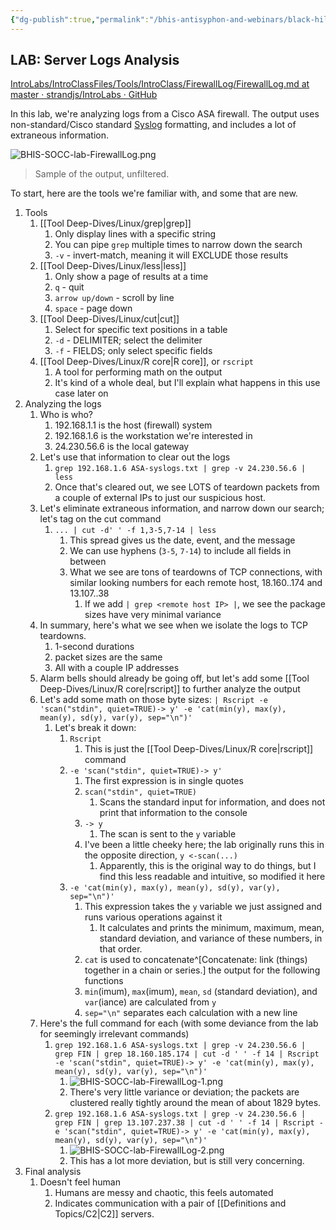 ```yaml
---
{"dg-publish":true,"permalink":"/bhis-antisyphon-and-webinars/black-hills-soc-core/labs/bhis-socc-lab-firewall-log/"}
---
```



## LAB: Server Logs Analysis
[IntroLabs/IntroClassFiles/Tools/IntroClass/FirewallLog/FirewallLog.md at master · strandjs/IntroLabs · GitHub](https://github.com/strandjs/IntroLabs/blob/master/IntroClassFiles/Tools/IntroClass/FirewallLog/FirewallLog.md)

In this lab, we're analyzing logs from a Cisco ASA firewall. The output uses non-standard/Cisco standard [Syslog](https://ccnadefinitions.com/ccna/20-definitions/syslog/) formatting, and includes a lot of extraneous information.

![BHIS-SOCC-lab-FirewallLog.png](/img/user/Attachments/BHIS-SOCC-lab-FirewallLog.png)
> Sample of the output, unfiltered.

To start, here are the tools we're familiar with, and some that are new.

1. Tools
	1. [[Tool Deep-Dives/Linux/grep\|grep]]
		1. Only display lines with a specific string
		2. You can pipe `grep` multiple times to narrow down the search
		3. `-v` - invert-match, meaning it will EXCLUDE those results
	2. [[Tool Deep-Dives/Linux/less\|less]]
		1. Only show a page of results at a time
		2. `q` - quit
		3. `arrow up/down` - scroll by line
		4. `space` - page down
	3. [[Tool Deep-Dives/Linux/cut\|cut]]
		1. Select for specific text positions in a table
		2. `-d` - DELIMITER; select the delimiter
		3. `-f` - FIELDS; only select specific fields
	4. [[Tool Deep-Dives/Linux/R core\|R core]], or `rscript`
		1. A tool for performing math on the output
		2. It's kind of a whole deal, but I'll explain what happens in this use case later on
2. Analyzing the logs
	1. Who is who?
		1. 192.168.1.1 is the host (firewall) system
		2. 192.168.1.6 is the workstation we're interested in
		3. 24.230.56.6 is the local gateway
	2. Let's use that information to clear out the logs
		1. `grep 192.168.1.6 ASA-syslogs.txt | grep -v 24.230.56.6 | less`
		2. Once that's cleared out, we see LOTS of teardown packets from a couple of external IPs to just our suspicious host.
	3. Let's eliminate extraneous information, and narrow down our search; let's tag on the cut command
		1. `... | cut -d' ' -f 1,3-5,7-14 | less`
			1. This spread gives us the date, event, and the message
			2. We can use hyphens (`3-5`, `7-14`) to include all fields in between
			3. What we see are tons of teardowns of TCP connections, with similar looking numbers for each remote host, 18.160..174 and 13.107..38
				1. If we add `| grep <remote host IP> |`, we see the package sizes have very minimal variance
	5. In summary, here's what we see when we isolate the logs to TCP teardowns.
		1. 1-second durations
		2. packet sizes are the same
		3. All with a couple IP addresses
	6. Alarm bells should already be going off, but let's add some [[Tool Deep-Dives/Linux/R core\|rscript]] to further analyze the output
	7. Let's add some math on those byte sizes: `| Rscript -e 'scan("stdin", quiet=TRUE)-> y' -e 'cat(min(y), max(y), mean(y), sd(y), var(y), sep="\n")'`
		1. Let's break it down:
			1. `Rscript` 
				1. This is just the [[Tool Deep-Dives/Linux/R core\|rscript]] command
			2. `-e 'scan("stdin", quiet=TRUE)-> y'`
				1. The first expression is in single quotes
				2. `scan("stdin", quiet=TRUE)`
					1. Scans the standard input for information, and does not print that information to the console
				3. `-> y`
					1. The scan is sent to the `y` variable
				4. I've been a little cheeky here; the lab originally runs this in the opposite direction, `y <-scan(...)`
					1. Apparently, this is the original way to do things, but I find this less readable and intuitive, so modified it here
			3. `-e 'cat(min(y), max(y), mean(y), sd(y), var(y), sep="\n")'`
				1. This expression takes the `y` variable we just assigned and runs various operations against it
					1. It calculates and prints the minimum, maximum, mean, standard deviation, and variance of these numbers, in that order.
				2. `cat` is used to concatenate^[Concatenate: link (things) together in a chain or series.] the output for the following functions
				3. `min`(imum), `max`(imum), `mean`, `sd` (standard deviation), and `var`(iance) are calculated from `y`
				4. `sep="\n"` separates each calculation with a new line
	8. Here's the full command for each (with some deviance from the lab for seemingly irrelevant commands)
		1. `grep 192.168.1.6 ASA-syslogs.txt | grep -v 24.230.56.6 | grep FIN | grep 18.160.185.174 | cut -d ' ' -f 14 | Rscript -e 'scan("stdin", quiet=TRUE)-> y' -e 'cat(min(y), max(y), mean(y), sd(y), var(y), sep="\n")'`
			1. ![BHIS-SOCC-lab-FirewallLog-1.png](/img/user/Attachments/BHIS-SOCC-lab-FirewallLog-1.png)
			2. There's very little variance or deviation; the packets are clustered really tightly around the mean of about 1829 bytes.
		2. `grep 192.168.1.6 ASA-syslogs.txt | grep -v 24.230.56.6 | grep FIN | grep 13.107.237.38 | cut -d ' ' -f 14 | Rscript -e 'scan("stdin", quiet=TRUE)-> y' -e 'cat(min(y), max(y), mean(y), sd(y), var(y), sep="\n")'`
			1. ![BHIS-SOCC-lab-FirewallLog-2.png](/img/user/Attachments/BHIS-SOCC-lab-FirewallLog-2.png)
			2. This has a lot more deviation, but is still very concerning.
3. Final analysis
	1. Doesn't feel human
		1. Humans are messy and chaotic, this feels automated
		2. Indicates communication with a pair of [[Definitions and Topics/C2\|C2]] servers.